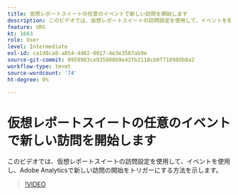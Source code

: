 ```yaml
---
title: 仮想レポートスイートの任意のイベントで新しい訪問を開始します
description: このビデオでは、仮想レポートスイートの訪問設定を使用して、イベントを使用し、Adobe Analyticsで新しい訪問の開始をトリガーにする方法を示します。
feature: VRS
kt: 1663
role: User
level: Intermediate
exl-id: ca1d8ca8-a854-4d02-8017-4e3e3587ab9e
source-git-commit: 0959983ce935880b9e42fb2118cb0f71890db0a2
workflow-type: tm+mt
source-wordcount: '74'
ht-degree: 0%

---
```


# 仮想レポートスイートの任意のイベントで新しい訪問を開始します

このビデオでは、仮想レポートスイートの訪問設定を使用して、イベントを使用し、Adobe Analyticsで新しい訪問の開始をトリガーにする方法を示します。

>[!VIDEO](https://video.tv.adobe.com/v/23129/?quality=12&learn=on)

